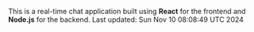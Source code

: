This is a real-time chat application built using **React** for the frontend and **Node.js** for the backend.
Last updated: Sun Nov 10 08:08:49 UTC 2024

